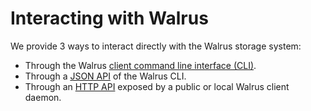 # Interacting with Walrus

We provide 3 ways to interact directly with the Walrus storage system:

- Through the Walrus [client command line interface (CLI)](./client-cli.md).
- Through a [JSON API](./json-api.md) of the Walrus CLI.
- Through an [HTTP API](./web-api.md) exposed by a public or local Walrus client daemon.
